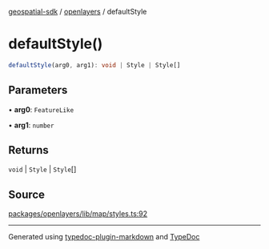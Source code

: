 [geospatial-sdk](../../index.md) / [openlayers](../index.md) / defaultStyle

# defaultStyle()

```ts
defaultStyle(arg0, arg1): void | Style | Style[]
```

## Parameters

• **arg0**: `FeatureLike`

• **arg1**: `number`

## Returns

`void` \| `Style` \| `Style`[]

## Source

[packages/openlayers/lib/map/styles.ts:92](https://github.com/jahow/geospatial-sdk/blob/eda8b4f/packages/openlayers/lib/map/styles.ts#L92)

---

Generated using [typedoc-plugin-markdown](https://www.npmjs.com/package/typedoc-plugin-markdown) and [TypeDoc](https://typedoc.org/)
